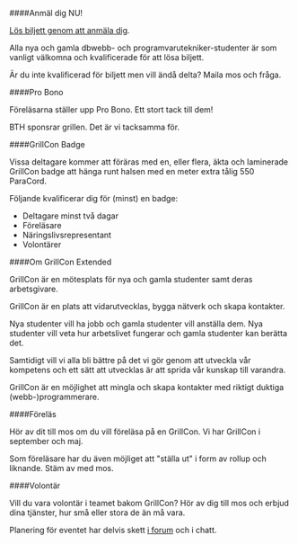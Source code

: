 ####Anmäl dig NU!

[Lös biljett genom att anmäla dig](https://goo.gl/Cw0wxl).

Alla nya och gamla dbwebb- och programvarutekniker-studenter är som vanligt välkomna och kvalificerade för att lösa biljett. 

Är du inte kvalificerad för biljett men vill ändå delta? Maila mos och fråga.



####Pro Bono

Föreläsarna ställer upp Pro Bono. Ett stort tack till dem!

BTH sponsrar grillen. Det är vi tacksamma för.



####GrillCon Badge

Vissa deltagare kommer att föräras med en, eller flera, äkta och laminerade GrillCon badge att hänga runt halsen med en meter extra tålig 550 ParaCord. 

Följande kvalificerar dig för (minst) en badge:

* Deltagare minst två dagar
* Föreläsare
* Näringslivsrepresentant
* Volontärer



####Om GrillCon Extended

GrillCon är en mötesplats för nya och gamla studenter samt deras arbetsgivare.

GrillCon är en plats att vidarutvecklas, bygga nätverk och skapa kontakter.

Nya studenter vill ha jobb och gamla studenter vill anställa dem. Nya studenter vill veta hur arbetslivet fungerar och gamla studenter kan berätta det.

Samtidigt vill vi alla bli bättre på det vi gör genom att utveckla vår kompetens och ett sätt att utvecklas är att sprida vår kunskap till varandra.

GrillCon är en möjlighet att mingla och skapa kontakter med riktigt duktiga (webb-)programmerare. 



####Föreläs

Hör av dit till mos om du vill föreläsa på en GrillCon. Vi har GrillCon i september och maj.

Som föreläsare har du även möjliget att "ställa ut" i form av rollup och liknande. Stäm av med mos.



####Volontär

Vill du vara volontär i teamet bakom GrillCon? Hör av dig till mos och erbjud dina tjänster, hur små eller stora de än må vara.

Planering för eventet har delvis skett [i forum](https://dbwebb.se/t/6124) och i chatt.



<!--
Anmäl dig NU till GrillCon 2016 Höst.

Anmäl dig via [GitHub (the cool kids)](https://github.com/dbwebb-se/grillcon/issues/15) eller via [Facebook (the cool kids)](https://www.facebook.com/events/659331007560616/).

Eller anmäl dig via båda, så ser vi vilken webbplats som verkligen är den där de coolaste kidsen hänger.

Det finns fortfarande ett fåtal platser kvar.

*Be there eller be fyrkant.*
-->

